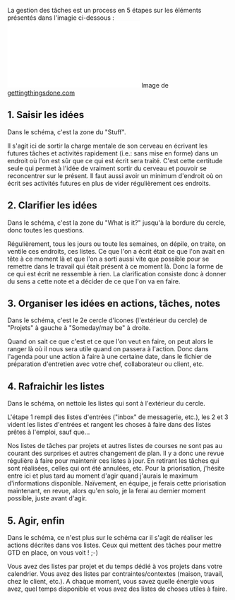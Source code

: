 La gestion des tâches est un process en 5 étapes sur les éléments présentés dans l'imagie ci-dessous :
![GTD tâches|50](workflow_map.pdf)
Image de [gettingthingsdone.com](https://gettingthingsdone.com/wp-content/uploads/2014/10/workflow_map.pdf)

## 1. Saisir les idées

Dans le schéma, c'est la zone du "Stuff".

Il s'agit ici de sortir la charge mentale de son cerveau en écrivant les futures tâches et activités rapidement (i.e.: sans mise en forme) dans un endroit où l'on est sûr que ce qui est écrit sera traité.
C'est cette certitude seule qui permet à l'idée de vraiment sortir du cerveau et pouvoir se reconcentrer sur le présent.
Il faut aussi avoir un minimum d'endroit où on écrit ses activités futures en plus de vider régulièrement ces endroits.

## 2. Clarifier les idées

Dans le schéma, c'est la zone du "What is it?" jusqu'à la bordure du cercle, donc toutes les questions.

Régulièrement, tous les jours ou toute les semaines, on dépile, on traite, on ventile ces endroits, ces listes.
Ce que l'on a écrit était ce que l'on avait en tête à ce moment là et que l'on a sorti aussi vite que possible pour se remettre dans le travail qui était présent à ce moment là.
Donc la forme de ce qui est écrit ne ressemble à rien.
La clarification consiste donc à donner du sens a cette note et a décider de ce que l'on va en faire.

## 3. Organiser les idées en actions, tâches, notes 

Dans le schéma, c'est le 2e cercle d'icones (l'extérieur du cercle) de "Projets" à gauche à "Someday/may be" à droite.

Quand on sait ce que c'est et ce que l'on veut en faire, on peut alors le ranger là où il nous sera utile quand on passera à l'action.
Donc dans l'agenda pour une action à faire à une certaine date, dans le fichier de préparation d'entretien avec votre chef, collaborateur ou client, etc.

## 4. Rafraichir les listes 

Dans le schéma, on nettoie les listes qui sont à l'extérieur du cercle.

L'étape 1 rempli des listes d'entrées ("inbox" de messagerie, etc.), les 2 et 3 vident les listes d'entrées et rangent les choses à faire dans des listes prêtes à l'emploi, sauf que...

Nos listes de tâches par projets et autres listes de courses ne sont pas au courant des surprises et autres changement de plan.
Il y a donc une revue régulière à faire pour maintenir ces listes à jour.
En retirant les tâches qui sont réalisées, celles qui ont été annulées, etc.
Pour la priorisation, j'hésite entre ici et plus tard au moment d'agir quand j'aurais le maximum d'informations disponible.
Naïvement, en équipe, je ferais cette priorisation maintenant, en revue, alors qu'en solo, je la ferai au dernier moment possible, juste avant d'agir.

## 5. Agir, enfin 

Dans le schéma, ce n'est plus sur le schéma car il s'agit de réaliser les actions décrites dans vos listes.
Ceux qui mettent des tâches pour mettre GTD en place, on vous voit ! ;-)

Vous avez des listes par projet et du temps dédié à vos projets dans votre calendrier.
Vous avez des listes par contraintes/contextes (maison, travail, chez le client, etc.).
A chaque moment, vous savez quelle énergie vous avez, quel temps disponible  et vous avez des listes de choses utiles à faire.


